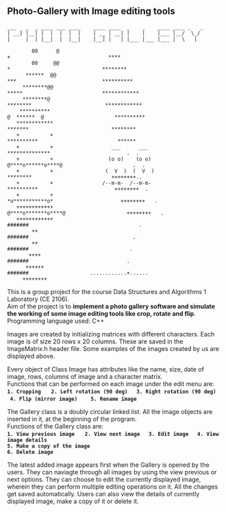## Photo-Gallery with Image editing tools
```
___   _  _ ____ ___ ____    ____ ____  _    _    ____ ____ _   _ 
| __] |__| |  |  |  |  |    | __ | __| |    |    |___ |__/  \_/ 
|     |  | |__|  |  |__|    |__] |   | |___ |___ |___ |  \   |  
```
```
        00      @                                                            +                                ****
        00     @@                                                            *                              ********
      ******  @@                                                            ***                            **********
     ********@@                                                            *****                          ************
     ********@                                                            ********                        ************
    **********                                                          @  ******  @                       **********
   ************                                                           *******                           ********
   +          +                                                          **********                          ******
   +          +                   ___      ___                         **************                         .  .
   +          +                  (o o)    (o o)                      @****o******o****@                       .  .
   +          +                 (  V  )  (  V  )                          ********                          ++++++++..
   +          +                /--m-m-  /--m-m-                          **********                         ++++++++  .
   +          +                                                        *o***********o*                      ++++++++   .
   ++++++++++++                                                      @****o*******o****@                    ++++++++   .
   ++++++++++++                                                            #######                                    .
        ++                                                                 #######                                  .
        ++                                                                 #######                                 .
       ++++                                                                #######                                .
      ++++++                                                               #######                    ............+......
     ++++++++   
```
This is a group project for the course Data Structures and Algorithms 1 Laboratory (CE 2106). </br>
Aim of the project is to **implement a photo gallery software and simulate the working of some image editing tools like crop, rotate and flip**.
Programming language used: C++

Images are created by initializing matrices with different characters. Each image is of size 20 rows x 20 columns. These are saved in the ImageMatrix.h header file.
Some examples of the images created by us are displayed above.

Every object of Class Image has attributes like the name, size, date of image, rows, columns of image and a character matrix. </br>
Functions that can be performed on each image under the edit menu are: </br>
**`1. Cropping ` &nbsp; &nbsp; `2. Left rotation (90 deg) `&nbsp; &nbsp; `3. Right rotation (90 deg) `&nbsp; &nbsp; `4. Flip (mirror image)  ` &nbsp; &nbsp; `5. Rename image `**

The Gallery class is a doubly circular linked list. All the image objects are inserted in it, at the beginning of the program. </br>
Functions of the Gallery class are: </br>
**`1. View previous image ` &nbsp; &nbsp; `2. View next image `&nbsp; &nbsp; `3. Edit image `&nbsp; &nbsp; `4. View image details  ` </br>
`5. Make a copy of the image ` </br> `6. Delete image `**

The latest added image appears first when the Gallery is opened by the users. They can naviagte through all images by using the view previous or next options.
They can choose to edit the currently displayed image, wherein they can perform multiple editing operations on it. All the changes get saved automatically. Users can also view the details of currently displayed image, make a copy of it or delete it.
